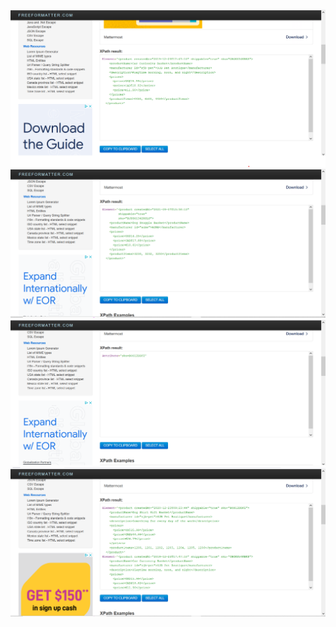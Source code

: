 ![image info](/module-4/assignments/xml1.png)
![image info](/module-4/assignments/xml2.png)
![image info](/module-4/assignments/xml3.png)
![image info](/module-4/assignments/xml4.png)